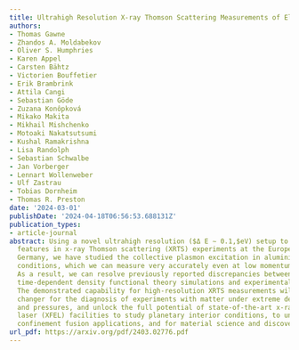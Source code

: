 ```yaml
---
title: Ultrahigh Resolution X-ray Thomson Scattering Measurements of Electronic Structures
authors:
- Thomas Gawne
- Zhandos A. Moldabekov
- Oliver S. Humphries
- Karen Appel
- Carsten Bähtz
- Victorien Bouffetier
- Erik Brambrink
- Attila Cangi
- Sebastian Göde
- Zuzana Konôpková
- Mikako Makita
- Mikhail Mishchenko
- Motoaki Nakatsutsumi
- Kushal Ramakrishna
- Lisa Randolph
- Sebastian Schwalbe
- Jan Vorberger
- Lennart Wollenweber
- Ulf Zastrau
- Tobias Dornheim
- Thomas R. Preston
date: '2024-03-01'
publishDate: '2024-04-18T06:56:53.688131Z'
publication_types:
- article-journal
abstract: Using a novel ultrahigh resolution ($Δ E ∼ 0.1,$eV) setup to measure electronic
  features in x-ray Thomson scattering (XRTS) experiments at the European XFEL in
  Germany, we have studied the collective plasmon excitation in aluminium at ambient
  conditions, which we can measure very accurately even at low momentum transfers.
  As a result, we can resolve previously reported discrepancies between ab initio
  time-dependent density functional theory simulations and experimental observations.
  The demonstrated capability for high-resolution XRTS measurements will be a game
  changer for the diagnosis of experiments with matter under extreme densities, temperatures,
  and pressures, and unlock the full potential of state-of-the-art x-ray free electron
  laser (XFEL) facilities to study planetary interior conditions, to understand inertial
  confinement fusion applications, and for material science and discovery.
url_pdf: https://arxiv.org/pdf/2403.02776.pdf
---
```

